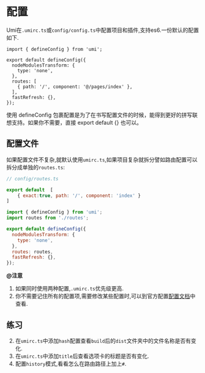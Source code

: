 # 配置

Umi在`.umirc.ts`或`config/config.ts`中配置项目和插件,支持es6.一份默认的配置如下.

```
import { defineConfig } from 'umi';

export default defineConfig({
  nodeModulesTransform: {
    type: 'none',
  },
  routes: [
    { path: '/', component: '@/pages/index' },
  ],
  fastRefresh: {},
});
```

使用 defineConfig 包裹配置是为了在书写配置文件的时候，能得到更好的拼写联想支持。如果你不需要，直接 export default {} 也可以。

## 配置文件

如果配置文件不复杂,就默认使用`umirc.ts`,如果项目复杂就拆分譬如路由配置可以拆分成单独的`routes.ts`:
```js
// config/routes.ts

export default  [
    { exact:true, path: '/', component: 'index' }
]
```

```js
import { defineConfig } from 'umi';
import routes from './routes';

export default defineConfig({
  nodeModulesTransform: {
    type: 'none',
  },
  routes: routes,
  fastRefresh: {},
});
```


**@注意**
1. 如果同时使用两种配置,`.umirc.ts`优先级更高.
2. 你不需要记住所有的配置项,需要修改某些配置时,可以到官方配置[配置文档](https://umijs.org/docs/api/config#autoprefixer)中查看.

## 练习
2. 在`umirc.ts`中添加`hash`配置查看`build`后的`dist`文件夹中的文件名称是否有变化.
3. 在`umirc.ts`中添加`title`后查看选项卡的标题是否有变化.
4. 配置`history`模式,看看怎么在路由路径上加上`#`.